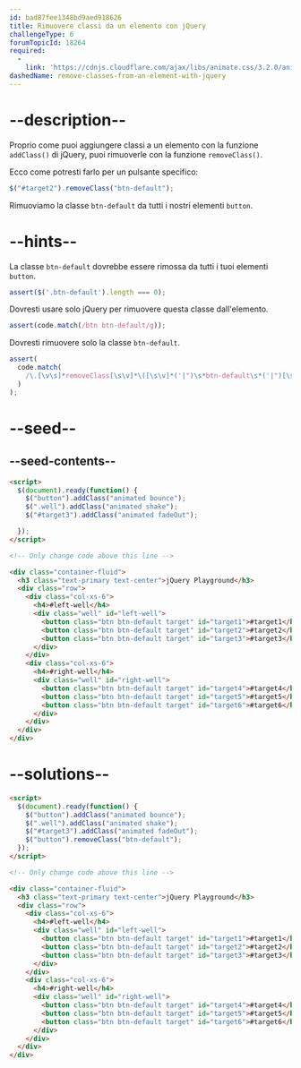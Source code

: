 ```yaml
---
id: bad87fee1348bd9aed918626
title: Rimuovere classi da un elemento con jQuery
challengeType: 6
forumTopicId: 18264
required:
  - 
    link: 'https://cdnjs.cloudflare.com/ajax/libs/animate.css/3.2.0/animate.css'
dashedName: remove-classes-from-an-element-with-jquery
---
```


# --description--

Proprio come puoi aggiungere classi a un elemento con la funzione `addClass()` di jQuery, puoi rimuoverle con la funzione `removeClass()`.

Ecco come potresti farlo per un pulsante specifico:

```js
$("#target2").removeClass("btn-default");
```

Rimuoviamo la classe `btn-default` da tutti i nostri elementi `button`.

# --hints--

La classe `btn-default` dovrebbe essere rimossa da tutti i tuoi elementi `button`.

```js
assert($('.btn-default').length === 0);
```

Dovresti usare solo jQuery per rimuovere questa classe dall'elemento.

```js
assert(code.match(/btn btn-default/g));
```

Dovresti rimuovere solo la classe `btn-default`.

```js
assert(
  code.match(
    /\.[\v\s]*removeClass[\s\v]*\([\s\v]*('|")\s*btn-default\s*('|")[\s\v]*\)/gm
  )
);
```

# --seed--

## --seed-contents--

```html
<script>
  $(document).ready(function() {
    $("button").addClass("animated bounce");
    $(".well").addClass("animated shake");
    $("#target3").addClass("animated fadeOut");

  });
</script>

<!-- Only change code above this line -->

<div class="container-fluid">
  <h3 class="text-primary text-center">jQuery Playground</h3>
  <div class="row">
    <div class="col-xs-6">
      <h4>#left-well</h4>
      <div class="well" id="left-well">
        <button class="btn btn-default target" id="target1">#target1</button>
        <button class="btn btn-default target" id="target2">#target2</button>
        <button class="btn btn-default target" id="target3">#target3</button>
      </div>
    </div>
    <div class="col-xs-6">
      <h4>#right-well</h4>
      <div class="well" id="right-well">
        <button class="btn btn-default target" id="target4">#target4</button>
        <button class="btn btn-default target" id="target5">#target5</button>
        <button class="btn btn-default target" id="target6">#target6</button>
      </div>
    </div>
  </div>
</div>
```

# --solutions--

```html
<script>
  $(document).ready(function() {
    $("button").addClass("animated bounce");
    $(".well").addClass("animated shake");
    $("#target3").addClass("animated fadeOut");
    $("button").removeClass("btn-default");
  });
</script>

<!-- Only change code above this line -->

<div class="container-fluid">
  <h3 class="text-primary text-center">jQuery Playground</h3>
  <div class="row">
    <div class="col-xs-6">
      <h4>#left-well</h4>
      <div class="well" id="left-well">
        <button class="btn btn-default target" id="target1">#target1</button>
        <button class="btn btn-default target" id="target2">#target2</button>
        <button class="btn btn-default target" id="target3">#target3</button>
      </div>
    </div>
    <div class="col-xs-6">
      <h4>#right-well</h4>
      <div class="well" id="right-well">
        <button class="btn btn-default target" id="target4">#target4</button>
        <button class="btn btn-default target" id="target5">#target5</button>
        <button class="btn btn-default target" id="target6">#target6</button>
      </div>
    </div>
  </div>
</div>
```
